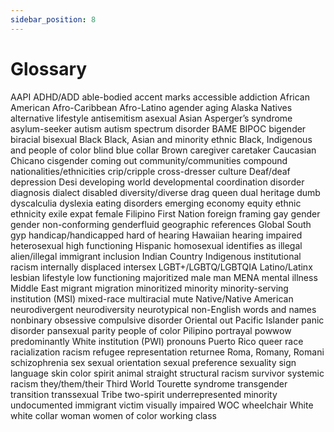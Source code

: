 ```yaml
---
sidebar_position: 8
---
```


# Glossary

AAPI
ADHD/ADD
able-bodied
accent marks
accessible
addiction
African American
Afro-Caribbean
Afro-Latino
agender
aging
Alaska Natives
alternative lifestyle
antisemitism
asexual
Asian
Asperger’s syndrome
asylum-seeker
autism
autism spectrum disorder
BAME
BIPOC
bigender
biracial
bisexual
Black
Black, Asian and minority ethnic
Black, Indigenous and people of color
blind
blue collar
Brown
caregiver
caretaker
Caucasian
Chicano
cisgender
coming out
community/communities
compound nationalities/ethnicities
crip/cripple
cross-dresser
culture
Deaf/deaf
depression
Desi
developing world
developmental coordination disorder
diagnosis
dialect
disabled
diversity/diverse
drag queen
dual heritage
dumb
dyscalculia
dyslexia
eating disorders
emerging economy
equity
ethnic
ethnicity
exile
expat
female
Filipino
First Nation
foreign
framing
gay
gender
gender non-conforming
genderfluid
geographic references
Global South
gyp
handicap/handicapped
hard of hearing
Hawaiian
hearing impaired
heterosexual
high functioning
Hispanic
homosexual
identifies as
illegal alien/illegal immigrant
inclusion
Indian Country
Indigenous
institutional racism
internally displaced
intersex
LGBT+/LGBTQ/LGBTQIA
Latino/Latinx
lesbian
lifestyle
low functioning
majoritized
male
man
MENA
mental illness
Middle East
migrant
migration
minoritized
minority
minority-serving institution (MSI)
mixed-race
multiracial
mute
Native/Native American
neurodivergent
neurodiversity
neurotypical
non-English words and names
nonbinary
obsessive compulsive disorder
Oriental
out
Pacific Islander
panic disorder
pansexual
parity
people of color
Pilipino
portrayal
powwow
predominantly White institution (PWI)
pronouns
Puerto Rico
queer
race
racialization
racism
refugee
representation
returnee
Roma, Romany, Romani
schizophrenia
sex
sexual orientation
sexual preference
sexuality
sign language
skin color
spirit animal
straight
structural racism
survivor
systemic racism
they/them/their
Third World
Tourette syndrome
transgender
transition
transsexual
Tribe
two-spirit
underrepresented minority
undocumented immigrant
victim
visually impaired
WOC
wheelchair
White
white collar
woman
women of color
working class
